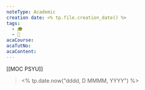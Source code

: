 ```yaml
---
noteType: Academic
creation date: <% tp.file.creation_date() %>
tags:
  - 🎓
  - 🌲
acaCourse: 
acaTutNo: 
acaContent:
---
```

[[MOC PSYU]]
> <% tp.date.now("dddd, D MMMM, YYYY") %>



